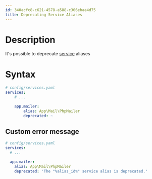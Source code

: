 ```yaml
---
id: 340acfc8-c621-4578-a588-c306ebaa4d75
title: Deprecating Service Aliases
---
```


# Description

It's possible to deprecate [service](20201112124304-symfony_services)
aliases

# Syntax

``` yaml
# config/services.yaml
services:
    # ...

    app.mailer:
        alias: App\Mail\PhpMailer
        deprecated: ~
```

## Custom error message

``` yaml
# config/services.yaml
services:
  # ...

  app.mailer:
    alias: App\Mail\PhpMailer
    deprecated: 'The "%alias_id%" service alias is deprecated.'
```
